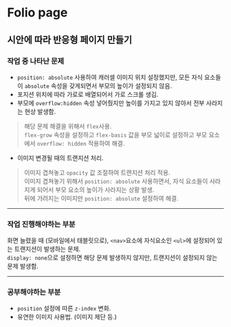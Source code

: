 # Folio page  

## 시안에 따라 반응형 페이지 만들기  

### 작업 중 나타난 문제  

* `position: absolute` 사용하여 캐러셀 이미지 위치 설정했지만, 모든 자식 요소들이 `absolute` 속성을 갖게되면서 부모의 높이가 설정되지 않음.  
* 포지션 위치에 따라 가로로 배열되어서 가로 스크롤 생김.  
* 부모에 `overflow:hidden` 속성 넣어줬지만 높이를 가지고 있지 않아서 전부 사라지는 현상 발생함.  

> 해당 문제 해결을 위해서 `flex`사용.  
> `flex-grow` 속성을 설정하고 `flex-basis` 값을 부모 넓이로 설정하고 부모 요소에서 `overflow: hidden` 적용하여 해결.  

* 이미지 변경될 때의 트랜지션 처리.

> 이미지 겹쳐놓고 `opacity` 값 조절하여 트랜지션 처리 적용.  
> 이미지 겹쳐놓기 위해서 `position: absolute` 사용하면서, 자식 요소들이 사라지게 되어서 부모 요소의 높이가 사라지는 상황 발생.  
> 뒤에 가려지는 이미지만 `position: absolute` 설정하여 해결.  

---

### 작업 진행해야하는 부분  

화면 늘렸을 때 (모바일에서 태블릿으로), `<nav>`요소에 자식요소인 `<ul>`에 설정되어 있는 트랜지션이 발생하는 문제.  
`display: none`으로 설정하면 해당 문제 발생하지 않지만, 트랜지션이 설정되지 않는 문제 발생함.  

---

### 공부해야하는 부분  

* `position` 설정에 따른 `z-index` 변화.  
* 유연한 이미지 사용법. (이미지 제단 등.)
